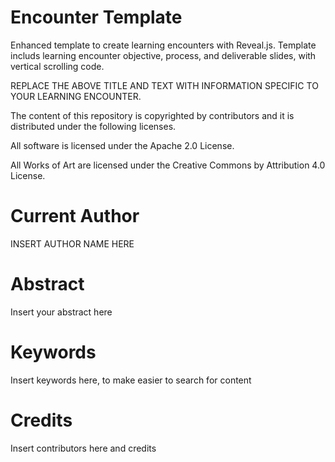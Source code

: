 Encounter Template
==================

Enhanced template to create learning encounters with Reveal.js. Template includs learning encounter objective, process, and deliverable slides, with vertical scrolling code.

REPLACE THE ABOVE TITLE AND TEXT WITH INFORMATION SPECIFIC TO YOUR LEARNING ENCOUNTER.


The content of this repository is copyrighted by contributors and it is distributed under the following licenses.

All software is licensed under the Apache 2.0 License.

All Works of Art are licensed under the Creative Commons by Attribution 4.0 License.



Current Author
==============

INSERT AUTHOR NAME HERE


Abstract
========

Insert your abstract here


Keywords
========

Insert keywords here, to make easier to search for content


Credits
=======

Insert contributors here and credits

